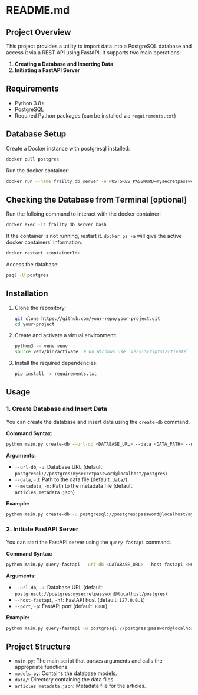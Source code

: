 # README.md

## Project Overview

This project provides a utility to import data into a PostgreSQL database and access it via a REST API using FastAPI. It supports two main operations:

1. **Creating a Database and Inserting Data**
2. **Initiating a FastAPI Server**


## Requirements

- Python 3.8+
- PostgreSQL
- Required Python packages (can be installed via `requirements.txt`)


## Database Setup
Create a Docker instance with postgresql installed:

```sh
docker pull postgres
```

Run the docker container:

```sh
docker run --name frailty_db_server -e POSTGRES_PASSWORD=mysecretpassword -d -p 5432:5432 postgres
```


## Checking the Database from Terminal [optional]
Run the folloing command to interact with the docker container:
```sh
docker exec -it frailty_db_server bash
```

If the container is not running, restart it. ```docker ps -a``` will give the active docker containers' information.
```sh
docker restart <containerId>
```

Access the database:
```sh
psql -U postgres
```


## Installation

1. Clone the repository:

    ```sh
    git clone https://github.com/your-repo/your-project.git
    cd your-project
    ```

2. Create and activate a virtual environment:

    ```sh
    python3 -m venv venv
    source venv/bin/activate  # On Windows use `venv\Scripts\activate`
    ```

3. Install the required dependencies:

    ```sh
    pip install -r requirements.txt
    ```


## Usage

### 1. Create Database and Insert Data

You can create the database and insert data using the `create-db` command.

**Command Syntax:**

```sh
python main.py create-db --url-db <DATABASE_URL> --data <DATA_PATH> --metadata <METADATA_PATH>
```

**Arguments:**

- `--url-db`, `-u`: Database URL (default: `postgresql://postgres:mysecretpassword@localhost/postgres`)
- `--data`, `-d`: Path to the data file (default: `data/`)
- `--metadata`, `-m`: Path to the metadata file (default: `articles_metadata.json`)

**Example:**

```sh
python main.py create-db -u postgresql://postgres:password@localhost/mydatabase -d data/ -m articles_metadata.json
```


### 2. Initiate FastAPI Server

You can start the FastAPI server using the `query-fastapi` command.

**Command Syntax:**

```sh
python main.py query-fastapi --url-db <DATABASE_URL> --host-fastapi <HOST> --port <PORT>
```

**Arguments:**

- `--url-db`, `-u`: Database URL (default: `postgresql://postgres:mysecretpassword@localhost/postgres`)
- `--host-fastapi`, `-hf`: FastAPI host (default: `127.0.0.1`)
- `--port`, `-p`: FastAPI port (default: `8000`)

**Example:**

```sh
python main.py query-fastapi -u postgresql://postgres:password@localhost/mydatabase -hf 127.0.0.1 -p 8000
```

## Project Structure

- `main.py`: The main script that parses arguments and calls the appropriate functions.
- `models.py`: Contains the database models.
- `data/`: Directory containing the data files.
- `articles_metadata.json`: Metadata file for the articles.

